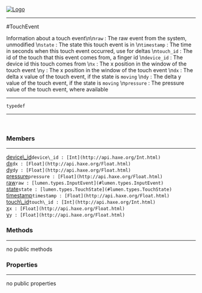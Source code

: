 
[![Logo](../../../images/logo.png)](../../../api/index.html)

---



#TouchEvent

Information about a touch event\n\n`raw` : The raw event from the system, unmodified   \n`state` : The state this touch event is in   \n`timestamp` : The time in seconds when this touch event occurred, use for deltas   \n`touch_id` : The id of the touch that this event comes from, a finger id   \n`device_id` : The device id this touch comes from   \n`x` : The x position in the window of the touch event   \n`y` : The x position in the window of the touch event   \n`dx` : The delta x value of the touch event, if the state is `moving`   \n`dy` : The delta y value of the touch event, if the state is `moving`   \n`pressure` : The pressure value of the touch event, where available

---

`typedef`
<span class="meta">

</span>


---

&nbsp;
&nbsp;

<h3>Members</h3> <hr/><span class="member apipage">
            <a name="device_id"><a class="lift" href="#device_id">device\_id</a></a><code class="signature apipage">device\_id : [Int](http://api.haxe.org/Int.html)</code><br/></span>
        <span class="small_desc_flat"></span><span class="member apipage">
            <a name="dx"><a class="lift" href="#dx">dx</a></a><code class="signature apipage">dx : [Float](http://api.haxe.org/Float.html)</code><br/></span>
        <span class="small_desc_flat"></span><span class="member apipage">
            <a name="dy"><a class="lift" href="#dy">dy</a></a><code class="signature apipage">dy : [Float](http://api.haxe.org/Float.html)</code><br/></span>
        <span class="small_desc_flat"></span><span class="member apipage">
            <a name="pressure"><a class="lift" href="#pressure">pressure</a></a><code class="signature apipage">pressure : [Float](http://api.haxe.org/Float.html)</code><br/></span>
        <span class="small_desc_flat"></span><span class="member apipage">
            <a name="raw"><a class="lift" href="#raw">raw</a></a><code class="signature apipage">raw : [lumen.types.InputEvent](#lumen.types.InputEvent)</code><br/></span>
        <span class="small_desc_flat"></span><span class="member apipage">
            <a name="state"><a class="lift" href="#state">state</a></a><code class="signature apipage">state : [lumen.types.TouchState](#lumen.types.TouchState)</code><br/></span>
        <span class="small_desc_flat"></span><span class="member apipage">
            <a name="timestamp"><a class="lift" href="#timestamp">timestamp</a></a><code class="signature apipage">timestamp : [Float](http://api.haxe.org/Float.html)</code><br/></span>
        <span class="small_desc_flat"></span><span class="member apipage">
            <a name="touch_id"><a class="lift" href="#touch_id">touch\_id</a></a><code class="signature apipage">touch\_id : [Int](http://api.haxe.org/Int.html)</code><br/></span>
        <span class="small_desc_flat"></span><span class="member apipage">
            <a name="x"><a class="lift" href="#x">x</a></a><code class="signature apipage">x : [Float](http://api.haxe.org/Float.html)</code><br/></span>
        <span class="small_desc_flat"></span><span class="member apipage">
            <a name="y"><a class="lift" href="#y">y</a></a><code class="signature apipage">y : [Float](http://api.haxe.org/Float.html)</code><br/></span>
        <span class="small_desc_flat"></span>

<h3>Methods</h3> <hr/>no public methods

<h3>Properties</h3> <hr/>no public properties

&nbsp;
&nbsp;
&nbsp;